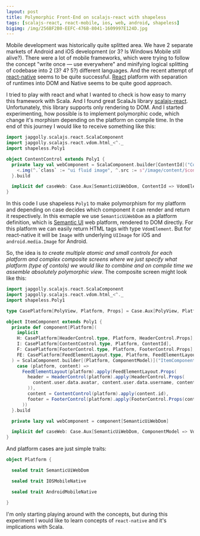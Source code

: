 ```yaml
---
layout: post
title: Polymorphic Front-End on scalajs-react with shapeless
tags: [scalajs-react, react-mobile, ios, web, android, shapeless]
bigimg: /img/256BF2B0-EEFC-476B-8041-1609997E124D.jpg
---
```

Mobile development was historically quite splitted area. We have 2 separate markets of Android and iOS development (or 3? Is Windows Mobile still alive?). There were a lot of mobile frameworks, which were trying to follow the concept "write once — use everywhere" and minifying logical splitting of codebase into 2 (3? 4? 5?) different languages. And the recent attempt of [react-native](https://facebook.github.io/react-native/) seems to be quite successful. [React](https://reactjs.org/) platform with separation of runtimes into DOM and Native seems to be quite good approach.

I tried to play with react and what I wanted to check is how easy to marry this framework with Scala. And I found great ScalaJs library [scalajs-react](https://gitter.im/japgolly/scalajs-react). Unfortunately, this library supports only rendering to DOM. And I started experimenting, how possible is to implement polymorphic code, which change it's morphism depending on the platform on compile time. In the end of this journey I would like to receive something like this:

```scala
import japgolly.scalajs.react.ScalaComponent
import japgolly.scalajs.react.vdom.html_<^._
import shapeless.Poly1

object ContentControl extends Poly1 {
  private lazy val webComponent = ScalaComponent.builder[ContentId]("Content").render_P { contentId =>
    <.img(^.`class` := "ui fluid image", ^.src := s"/image/content/$contentId.jpg")
  }.build

  implicit def caseWeb: Case.Aux[SemanticUiWebDom, ContentId => VdomElement] = at[SemanticUiWebDom](_ => content => webComponent(content))
}
```

In this code I use shapeless `Poly1` to make polymorphism for my platform and depending on case decides which component it can render and return it respectively. In this exmaple we use `SemanticUiWebDom` as a platform definition, which is [Semantic UI](https://semantic-ui.com/) web platform, rendered to DOM directly. For this platform we can easily return HTML tags with type `VdomElement`. But for react-native it will be `Image` with underlying `UIImage` for iOS and `android.media.Image` for Android.   

So, the idea is _to create multiple atomic and small controls for each platform and complex composite screens where we just specify what platform (type of contols) we would like to combine and on compile time we assemble absolutely polymorphic view_. The composite screen might look like this:

```scala
import japgolly.scalajs.react.ScalaComponent
import japgolly.scalajs.react.vdom.html_<^._
import shapeless.Poly1

type CasePlatform[PolyView, Platform, Props] = Case.Aux[PolyView, Platform :: HNil, Props => VdomElement]

object ItemComponent extends Poly1 {
  private def component[Platform](
    implicit
    H: CasePlatform[HeaderControl.type, Platform, HeaderControl.Props],
    I: CasePlatform[ContentControl.type, Platform, ContentId],
    F: CasePlatform[FooterControl.type, Platform, FooterControl.Props],
    FE: CasePlatform[FeedElementLayout.type, Platform, FeedElementLayout.Props]
  ) = ScalaComponent.builder[(Platform, ComponentModel)]("ItemComponent").render_P {
    case (platform, content) =>
      FeedElementLayout(platform).apply(FeedElementLayout.Props(
        header = HeaderControl(platform).apply(HeaderControl.Props(
          content.user.data.avatar, content.user.data.username, content.createdAt
        )),
        content = ContentControl(platform).apply(content.id),
        footer = FooterControl(platform).apply(FooterControl.Props(content.likes))
      ))
  }.build

  private lazy val webComponent = component[SemanticUiWebDom]

  implicit def caseWeb: Case.Aux[SemanticUiWebDom, ComponentModel => VdomElement] = at[SemanticUiWebDom](web => props => webComponent((web, props)))
}
```

And platform cases are just simple traits:

```scala
object Platform {

  sealed trait SemanticUiWebDom

  sealed trait IOSMobileNative

  sealed trait AndroidMobileNative

}
```

I'm only starting playing around with the concepts, but during this experiment I would like to learn concepts of `react-native` and it's implications with Scala.
